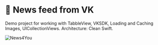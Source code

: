# 📰 News feed from VK

Demo project for working with TabbleView, VKSDK, Loading and Caching Images, UICollectionViews.
Architecture: Clean Swift.

![News4You](https://github.com/alexey1312/News4You/blob/master/News4You.gif)
